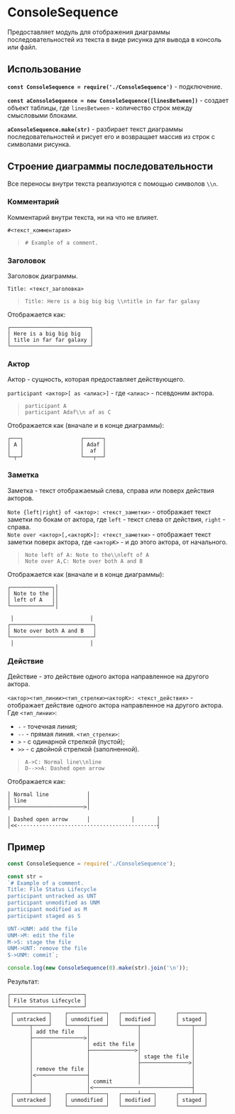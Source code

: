 ConsoleSequence
===============

Предоставляет модуль для отображения диаграммы последовательностей из текста в виде рисунка для вывода в консоль или файл.

## Использование

**`const ConsoleSequence = require('./ConsoleSequence')`** - подключение.

**`const aConsoleSequence = new ConsoleSequence([linesBetween])`** - создает объект таблицы, где `linesBetween` - количество строк между смысловыми блоками.

**`aConsoleSequence.make(str)`** - разбирает текст диаграммы последовательностей и рисует его и возвращает массив из строк с символами рисунка.

## Строение диаграммы последовательности

Все переносы внутри текста реализуются с помощью символов `\\n`.

### Комментарий

Комментарий внутри текста, ни на что не влияет.

`#<текст_комментария>`

> `# Example of a comment.`

### Заголовок

Заголовок диаграммы.

`Title: <текст_заголовка>`

> `Title: Here is a big big big \\ntitle in far far galaxy`

Отображается как:

```
┌─────────────────────────┐
│ Here is a big big big   │
│ title in far far galaxy │
└─────────────────────────┘
```

### Актор

Актор - сущность, которая предоставляет действующего.

`participant <актор>[ as <алиас>]` - где `<алиас>` - псевдоним актора.

> `participant A`  
> `participant Adaf\\n af as C`

Отображается как (вначале и в конце диаграммы):

```
┌───┐                  ┌──────┐
│ A │                  │ Adaf │
│   │                  │  af  │
└─┬─┘                  └───┬──┘
```

### Заметка

Заметка - текст отображаемый слева, справа или поверх действия акторов.

`Note {left|right} of <актор>: <текст_заметки>` - отображает текст заметки по бокам от актора, где `left` - текст слева от действия, `right` - справа.  
`Note over <актор>[,<акторК>]: <текст_заметки>` - отображает текст заметки поверх актора, где `<акторК>` - и до этого актора, от начального.

> `Note left of A: Note to the\\nleft of A`  
> `Note over A,C: Note over both A and B`

Отображается как (вначале и в конце диаграммы):

```
┌─────────────┐│
│ Note to the ││
│ left of A   ││
└─────────────┘│
```
```
 │                        │ 
┌──────────────────────────┐
│ Note over both A and B   │
└──────────────────────────┘
 │                        │ 
```

### Действие

Действие - это действие одного актора направленное на другого актора.

`<актор><тип_линии><тип_стрелки><акторК>: <текст_действия>` - отображает действие одного актора направленное на другого актора. Где `<тип_линии>`:
- `-` - точечная линия;
- `--` - прямая линия.
`<тип_стрелки>`:
- `>` - с одинарной стрелкой (пустой);
- `>>` - с двойной стрелкой (заполненной).

> `A->C: Normal line\\nline`  
> `D-->>A: Dashed open arrow`

Отображается как:

```
│ Normal line            │
│ line                   │
├───────────────────────>│
```
```
│ Dashed open arrow      │             │       │
│<<············································┤
```

## Пример

```js
const ConsoleSequence = require('./ConsoleSequence');

const str = 
`# Example of a comment.
Title: File Status Lifecycle
participant untracked as UNT
participant unmodified as UNM
participant modified as M
participant staged as S

UNT->UNM: add the file
UNM->M: edit the file
M->S: stage the file
UNM->UNT: remove the file
S->UNM: commit`;

console.log(new ConsoleSequence(0).make(str).join('\n'));
```

Результат:
```
┌───────────────────────┐
│ File Status Lifecycle │
└───────────────────────┘
 ┌───────────┐    ┌────────────┐   ┌──────────┐      ┌────────┐
 │ untracked │    │ unmodified │   │ modified │      │ staged │
 └─────┬─────┘    └──────┬─────┘   └─────┬────┘      └────┬───┘
       │ add the file    │               │                │
       ├────────────────>│               │                │
       │                 │ edit the file │                │
       │                 ├──────────────>│                │
       │                 │               │ stage the file │
       │                 │               ├───────────────>│
       │ remove the file │               │                │
       │<────────────────┤               │                │
       │                 │ commit        │                │
       │                 │<───────────────────────────────┤
 ┌─────┴─────┐    ┌──────┴─────┐   ┌─────┴────┐      ┌────┴───┐
 │ untracked │    │ unmodified │   │ modified │      │ staged │
 └───────────┘    └────────────┘   └──────────┘      └────────┘
```